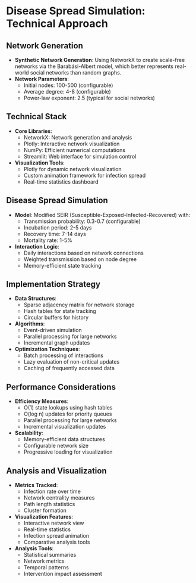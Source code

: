 # Disease Spread Simulation: Technical Approach

## Network Generation

- **Synthetic Network Generation**: Using NetworkX to create scale-free networks via the Barabási-Albert model, which better represents real-world social networks than random graphs.
- **Network Parameters**:
  - Initial nodes: 100-500 (configurable)
  - Average degree: 4-8 (configurable)
  - Power-law exponent: 2.5 (typical for social networks)

## Technical Stack

- **Core Libraries**:
  - NetworkX: Network generation and analysis
  - Plotly: Interactive network visualization
  - NumPy: Efficient numerical computations
  - Streamlit: Web interface for simulation control
- **Visualization Tools**:
  - Plotly for dynamic network visualization
  - Custom animation framework for infection spread
  - Real-time statistics dashboard

## Disease Spread Simulation

- **Model**: Modified SEIR (Susceptible-Exposed-Infected-Recovered) with:
  - Transmission probability: 0.3-0.7 (configurable)
  - Incubation period: 2-5 days
  - Recovery time: 7-14 days
  - Mortality rate: 1-5%
- **Interaction Logic**:
  - Daily interactions based on network connections
  - Weighted transmission based on node degree
  - Memory-efficient state tracking

## Implementation Strategy

- **Data Structures**:
  - Sparse adjacency matrix for network storage
  - Hash tables for state tracking
  - Circular buffers for history
- **Algorithms**:
  - Event-driven simulation
  - Parallel processing for large networks
  - Incremental graph updates
- **Optimization Techniques**:
  - Batch processing of interactions
  - Lazy evaluation of non-critical updates
  - Caching of frequently accessed data

## Performance Considerations

- **Efficiency Measures**:
  - O(1) state lookups using hash tables
  - O(log n) updates for priority queues
  - Parallel processing for large networks
  - Incremental visualization updates
- **Scalability**:
  - Memory-efficient data structures
  - Configurable network size
  - Progressive loading for visualization

## Analysis and Visualization

- **Metrics Tracked**:
  - Infection rate over time
  - Network centrality measures
  - Path length statistics
  - Cluster formation
- **Visualization Features**:
  - Interactive network view
  - Real-time statistics
  - Infection spread animation
  - Comparative analysis tools
- **Analysis Tools**:
  - Statistical summaries
  - Network metrics
  - Temporal patterns
  - Intervention impact assessment
